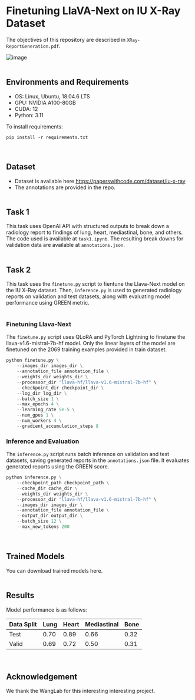 # Finetuning LlaVA-Next on IU X-Ray Dataset
The objectives of this repository are described in `XRay-ReportGeneration.pdf`. 

![image](https://github.com/user-attachments/assets/58dc03ff-1f63-4a8a-9866-d534e1ff130c)
<br><br>

## Environments and Requirements
- OS: Linux, Ubuntu, 18.04.6 LTS
- GPU: NVIDIA A100-80GB
- CUDA: 12
- Python: 3.11

To install requirements:

```setup
pip install -r requirements.txt
```
<br>

## Dataset

- Dataset is available here https://paperswithcode.com/dataset/iu-x-ray
- The annotations are provided in the repo.
<br><br>


## Task 1

This task uses OpenAI API with structured outputs to break down a radiology report to findings of lung, heart, mediastinal, bone, and others.
The code used is available at `task1.ipynb`. The resulting break downs for validation data are available at `annotations.json`.
<br><br>


## Task 2

This task uses the `finetune.py` script to fientune the Llava-Next model on the IU X-Ray dataset.
Then, `inference.py` is used to generated radiology reports on validation and test datasets, along with evaluating model performance using GREEN metric.
<br><br>


### Finetuning Llava-Next

The `finetune.py` script uses QLoRA and PyTorch Lightning to finetune the llava-v1.6-mistral-7b-hf model.
Only the linear layers of the model are finetuned on the 2069 training examples provided in train dataset.

```python
python finetune.py \
    --images_dir images_dir \
    --annotation_file annotation_file \
    --weights_dir weights_dir \
    --processor_dir "llava-hf/llava-v1.6-mistral-7b-hf" \
    --checkpoint_dir checkpoint_dir \
    --log_dir log_dir \
    --batch_size 1 \
    --max_epochs 4 \
    --learning_rate 5e-5 \
    --num_gpus 1 \
    --num_workers 4 \
    --gradient_accumulation_steps 8
```

### Inference and Evaluation

The `inference.py` script runs batch inference on validation and test datasets, saving generated reports in the `annotations.json` file.
It evaluates generated reports using the GREEN score.

```python
python inference.py \
    --checkpoint_path checkpoint_path \
    --cache_dir cache_dir \
    --weights_dir weights_dir \
    --processor_dir "llava-hf/llava-v1.6-mistral-7b-hf" \
    --images_dir images_dir \
    --annotation_file annotation_file \
    --output_dir output_dir \
    --batch_size 12 \
    --max_new_tokens 200
```
<br>

## Trained Models
You can download trained models here.
<br><br>

## Results

Model performance is as follows:

| Data Split | Lung | Heart | Mediastinal | Bone |
|------------|------|-------|-------------|------|
| Test | 0.70    | 0.89     | 0.66           | 0.32    |
| Valid    |  0.69   | 0.72     | 0.50           | 0.31    |
<br>

## Acknowledgement
We thank the WangLab for this interesting interesting project.
